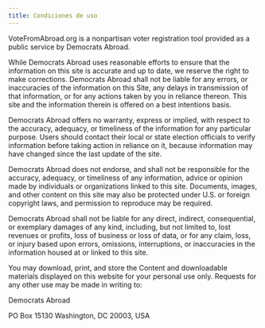 ```yaml
---
title: Condiciones de uso
---
```

VoteFromAbroad.org is a nonpartisan voter registration tool provided as a public service by Democrats Abroad.

While Democrats Abroad uses reasonable efforts to ensure that the information on this site is accurate and up to date, we reserve the right to make corrections. Democrats Abroad shall not be liable for any errors, or inaccuracies of the information on this Site, any delays in transmission of that information, or for any actions taken by you in reliance thereon. This site and the information therein is offered on a best intentions basis.

Democrats Abroad offers no warranty, express or implied, with respect to the accuracy, adequacy, or timeliness of the information for any particular purpose. Users should contact their local or state election officials to verify information before taking action in reliance on it, because information may have changed since the last update of the site.

Democrats Abroad does not endorse, and shall not be responsible for the accuracy, adequacy, or timeliness of any information, advice or opinion made by individuals or organizations linked to this site. Documents, images, and other content on this site may also be protected under U.S. or foreign copyright laws, and permission to reproduce may be required.

Democrats Abroad shall not be liable for any direct, indirect, consequential, or exemplary damages of any kind, including, but not limited to, lost revenues or profits, loss of business or loss of data, or for any claim, loss, or injury based upon errors, omissions, interruptions, or inaccuracies in the information housed at or linked to this site.

You may download, print, and store the Content and downloadable materials displayed on this website for your personal use only. Requests for any other use may be made in writing to:

Democrats Abroad

PO Box 15130 Washington, DC 20003, USA